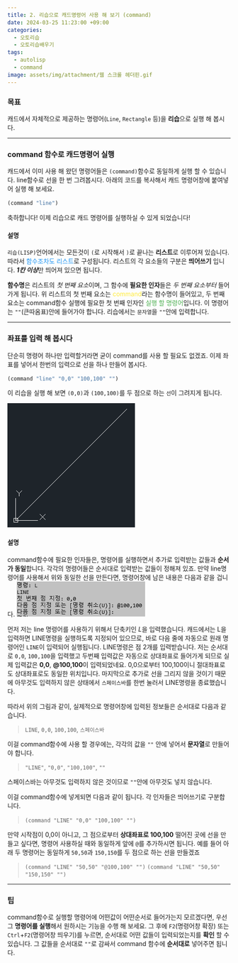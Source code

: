 ```yaml
---
title: 2. 리습으로 캐드명령어 사용 해 보기 (command)
date: 2024-03-25 11:23:00 +09:00
categories:
  - 오토리습
  - 오토리습배우기
tags:
  - autolisp
  - command
image: assets/img/attachment/웹 스크롤 헤더핀.gif
---
```



### 목표
캐드에서 자체적으로 제공하는 명령어(`Line`, `Rectangle` 등)을 **리습**으로 실행 해 봅시다.

---

### command 함수로 캐드명령어 실행
캐드에서 이미 사용 해 왔던 명령어들은 `(command)`함수로 동일하게 실행 할 수 있습니다.
line함수로 선을 한 번 그려봅시다.
아래의 코드를 복사해서 캐드 명령어창에 붙여넣어 실행 해 보세요.
```lisp
(command "line")
```
축하합니다! 이제 리습으로 캐드 명령어를 실행하실 수 있게 되었습니다!

#### 설명
`리습(LISP)`언어에서는 모든것이 `(`로 시작해서 `)`로 끝나는 **리스트**로 이루어져 있습니다. 따라서 <span style="color:#2196F3">함수조차도 리스트</span>로 구성됩니다. 리스트의 각 요소들의 구분은 **띄어쓰기** 입니다. ***1칸 이상***만 띄어져 있으면 됩니다.

**함수명**은 리스트의 *첫 번째 요소*이며, 그 함수에 **필요한 인자**들은 *두 번째 요소부터* 들어가게 됩니다.
위 리스트의 첫 번째 요소는 <span style="color:#FFEB3B">command</span>라는 함수명이 들어있고, 두 번째 요소는 command함수 실행에 필요한 첫 번째 인자인 <span style="color:#4CAF50">실행 할 명령어</span>입니다. 이 명령어는 `""`(큰따옴표)안에 들어가야 합니다. 리습에서는 `문자열`을 `""`안에 입력합니다.

---
### 좌표를 입력 해 봅시다
단순히 명령어 하나만 입력할거라면 굳이 command를 사용 할 필요도 없겠죠. 이제 좌표를 넣어서 한번의 입력으로 선을 하나 만들어 봅시다.
```lisp
(command "line" "0,0" "100,100" "")
```
이 리습을 실행 해 보면 `(0,0)`과 `(100,100)`를 두 점으로 하는 `선`이 그려지게 됩니다.

![](assets/img/attachment/2.%20리습으로%20캐드명령어%20사용%20해%20보기-1.png)
#### 설명
command함수에 필요한 인자들은, 명령어를 실행하면서 추가로 입력받는 값들과 **순서가 동일**합니다.
각각의 명령어들은 순서대로 입력받는 값들이 정해져 있죠.
만약 line명령어를 사용해서 위와 동일한 선을 만든다면, 명령어창에 남은 내용은 다음과 같을 겁니다.
![](assets/img/attachment/2.%20리습으로%20캐드명령어%20사용%20해%20보기.png)

먼저 저는 line 명령어를 사용하기 위해서 단축키인 *L*을 입력했습니다.
캐드에서는 L을 입력하면 LINE명령을 실행하도록 지정되어 있으므로, 바로 다음 줄에 자동으로 원래 명령어인 `LINE`이 입력되어 실행됩니다.
LINE명령은 점 2개를 입력받습니다. 저는 순서대로 `0,0`, `100,100`을 입력했고 두번째 입력값은 자동으로 상대좌표로 들어가게 되므로 실제 입력값은 **0,0**, **@100,100**이 입력되었네요. 0,0으로부터 100,100이니 절대좌표로도 상대좌표로도 동일한 위치입니다.
마지막으로 추가로 선을 그리지 않을 것이기 때문에 아무것도 입력하지 않은 상태에서 `스페이스바`를 한번 눌러서 LINE명령을 종료했습니다.

따라서 위의 그림과 같이, 실제적으로 명령어창에 입력된 정보들은 순서대로 다음과 같습니다.
>`LINE`, `0,0`, `100,100`, `스페이스바`

이걸 command함수에 사용 할 경우에는, 각각의 값을 `""` 안에 넣어서 **문자열**로 만들어야 합니다.
>`"LINE"`, `"0,0"`, `"100,100"`, `""`

스페이스바는 아무것도 입력하지 않은 것이므로 `""`안에 아무것도 넣지 않습니다.

이걸 command함수에 넣게되면 다음과 같이 됩니다. 각 인자들은 띄어쓰기로 구분합니다.
>`(command "LINE" "0,0" "100,100" "")`

만약 시작점이 0,0이 아니고, 그 점으로부터 **상대좌표로 100,100** 떨어진 곳에 선을 만들고 싶다면, 명령어 사용하실 때와 동일하게 앞에 `@`를 추가하시면 됩니다. 예를 들어 아래 두 명령어는 동일하게 `50,50`과 `150,150`를 두 점으로 하는 선을 만들겠죠
>`(command "LINE" "50,50" "@100,100" "")`
>`(command "LINE" "50,50" "150,150" "")`

---
### 팁
command함수로 실행할 명령어에 어떤값이 어떤순서로 들어가는지 모르겠다면, 우선 그 **명령어를 실행**해서 원하시는 기능을 수행 해 보세요.
그 후에 `F2`(명령어창 확장) 또는 `Ctrl`+`F2`(명령어창 띄우기)를 누르면, 순서대로 어떤 값들이 입력되었는지를 **확인** 할 수 있습니다.
그 값들을 순서대로 `""`로 감싸서 command 함수에 **순서대로** 넣어주면 됩니다.